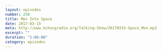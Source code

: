 ```yaml
---
layout: episodes
number: 258
title: Men Into Space
date: 2017-03-15
meta: http://www.kchungradio.org/Talking-Show/20170315-Space_Men.mp3
excerpt: ""
duration: "1:06:08"
category: episodes
---
```

